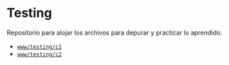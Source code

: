 # Testing

Repositorio para alojar los archivos para depurar y practicar lo aprendido.

* [`www/testing/c1`](https://sidval.github.io/www/testing/c1)
* [`www/testing/c2`](https://sidval.github.io/www/testing/c2)

<!--//
* [`www/testing/c3`](https://sidval.github.io/www/testing/c3)
* [`www/testing/c4`](https://sidval.github.io/www/testing/c4)
* [`www/testing/c5`](https://sidval.github.io/www/testing/c5)
* [`www/testing/c6`](https://sidval.github.io/www/testing/c6)
* [`www/testing/c7`](https://sidval.github.io/www/testing/c7)
* [`www/testing/c8`](https://sidval.github.io/www/testing/c8)
//-->
